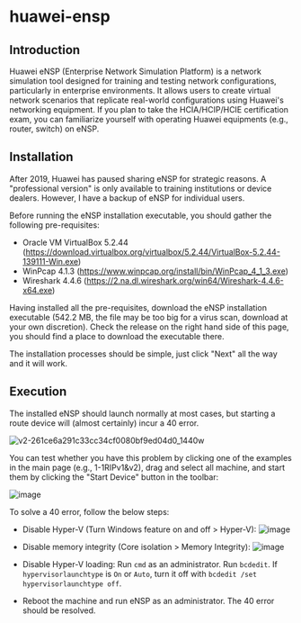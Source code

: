 # huawei-ensp

## Introduction
Huawei eNSP (Enterprise Network Simulation Platform) is a network simulation tool designed for training and testing network configurations, particularly in enterprise environments. It allows users to create virtual network scenarios that replicate real-world configurations using Huawei's networking equipment. If you plan to take the HCIA/HCIP/HCIE certification exam, you can familiarize yourself with operating Huawei equipments (e.g., router, switch) on eNSP.

## Installation
After 2019, Huawei has paused sharing eNSP for strategic reasons. A "professional version" is only available to training institutions or device dealers. However, I have a backup of eNSP for individual users.

Before running the eNSP installation executable, you should gather the following pre-requisites:
- Oracle VM VirtualBox 5.2.44 (https://download.virtualbox.org/virtualbox/5.2.44/VirtualBox-5.2.44-139111-Win.exe)
- WinPcap 4.1.3 (https://www.winpcap.org/install/bin/WinPcap_4_1_3.exe)
- Wireshark 4.4.6 (https://2.na.dl.wireshark.org/win64/Wireshark-4.4.6-x64.exe)

Having installed all the pre-requisites, download the eNSP installation executable (542.2 MB, the file may be too big for a virus scan, download at your own discretion). Check the release on the right hand side of this page, you should find a place to download the executable there.

The installation processes should be simple, just click "Next" all the way and it will work.

## Execution
The installed eNSP should launch normally at most cases, but starting a route device will (almost certainly) incur a 40 error.

![v2-261ce6a291c33cc34cf0080bf9ed04d0_1440w](https://github.com/user-attachments/assets/6bf28278-c160-4770-87ed-c829f52adc6c)

You can test whether you have this problem by clicking one of the examples in the main page (e.g., 1-1RIPv1&v2), drag and select all machine, and start them by clicking the "Start Device" button in the toolbar:

![image](https://github.com/user-attachments/assets/8cd8c8cb-324d-4ed0-aad6-ea4d99bbc0bd)

To solve a 40 error, follow the below steps:
- Disable Hyper-V (Turn Windows feature on and off > Hyper-V):
![image](https://github.com/user-attachments/assets/af197de3-7e75-4617-b5ec-bc4a737fd464)

- Disable memory integrity (Core isolation > Memory Integrity):
![image](https://github.com/user-attachments/assets/f9106704-b3e7-42d6-b108-7d9b1a978a21)

- Disable Hyper-V loading: Run `cmd` as an administrator. Run `bcdedit`. If `hypervisorlaunchtype` is `On` or `Auto`, turn it off with `bcdedit /set hypervisorlaunchtype off`.

- Reboot the machine and run eNSP as an administrator. The 40 error should be resolved.
